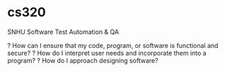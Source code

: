 # cs320
SNHU Software Test Automation &amp; QA


?    How can I ensure that my code, program, or software is functional and secure?
?    How do I interpret user needs and incorporate them into a program?
?    How do I approach designing software?
